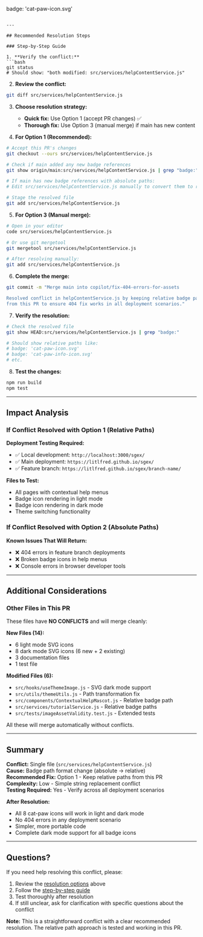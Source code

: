 badge: 'cat-paw-icon.svg'
```

---

## Recommended Resolution Steps

### Step-by-Step Guide

1. **Verify the conflict:**
```bash
git status
# Should show: "both modified: src/services/helpContentService.js"
```

2. **Review the conflict:**
```bash
git diff src/services/helpContentService.js
```

3. **Choose resolution strategy:**
   - **Quick fix:** Use Option 1 (accept PR changes) ✅
   - **Thorough fix:** Use Option 3 (manual merge) if main has new content

4. **For Option 1 (Recommended):**
```bash
# Accept this PR's changes
git checkout --ours src/services/helpContentService.js

# Check if main added any new badge references
git show origin/main:src/services/helpContentService.js | grep "badge:"

# If main has new badge references with absolute paths:
# Edit src/services/helpContentService.js manually to convert them to relative

# Stage the resolved file
git add src/services/helpContentService.js
```

5. **For Option 3 (Manual merge):**
```bash
# Open in your editor
code src/services/helpContentService.js

# Or use git mergetool
git mergetool src/services/helpContentService.js

# After resolving manually:
git add src/services/helpContentService.js
```

6. **Complete the merge:**
```bash
git commit -m "Merge main into copilot/fix-404-errors-for-assets

Resolved conflict in helpContentService.js by keeping relative badge paths
from this PR to ensure 404 fix works in all deployment scenarios."
```

7. **Verify the resolution:**
```bash
# Check the resolved file
git show HEAD:src/services/helpContentService.js | grep "badge:"

# Should show relative paths like:
# badge: 'cat-paw-icon.svg'
# badge: 'cat-paw-info-icon.svg'
# etc.
```

8. **Test the changes:**
```bash
npm run build
npm test
```

---

## Impact Analysis

### If Conflict Resolved with Option 1 (Relative Paths)

**Deployment Testing Required:**
- ✅ Local development: `http://localhost:3000/sgex/`
- ✅ Main deployment: `https://litlfred.github.io/sgex/`
- ✅ Feature branch: `https://litlfred.github.io/sgex/branch-name/`

**Files to Test:**
- All pages with contextual help menus
- Badge icon rendering in light mode
- Badge icon rendering in dark mode
- Theme switching functionality

### If Conflict Resolved with Option 2 (Absolute Paths)

**Known Issues That Will Return:**
- ❌ 404 errors in feature branch deployments
- ❌ Broken badge icons in help menus
- ❌ Console errors in browser developer tools

---

## Additional Considerations

### Other Files in This PR

These files have **NO CONFLICTS** and will merge cleanly:

**New Files (14):**
- 6 light mode SVG icons
- 8 dark mode SVG icons (6 new + 2 existing)
- 3 documentation files
- 1 test file

**Modified Files (6):**
- `src/hooks/useThemeImage.js` - SVG dark mode support
- `src/utils/themeUtils.js` - Path transformation fix
- `src/components/ContextualHelpMascot.js` - Relative badge path
- `src/services/tutorialService.js` - Relative badge paths
- `src/tests/imageAssetValidity.test.js` - Extended tests

All these will merge automatically without conflicts.

---

## Summary

**Conflict:** Single file (`src/services/helpContentService.js`)  
**Cause:** Badge path format change (absolute → relative)  
**Recommended Fix:** Option 1 - Keep relative paths from this PR  
**Complexity:** Low - Simple string replacement conflict  
**Testing Required:** Yes - Verify across all deployment scenarios  

**After Resolution:**
- All 8 cat-paw icons will work in light and dark mode
- No 404 errors in any deployment scenario
- Simpler, more portable code
- Complete dark mode support for all badge icons

---

## Questions?

If you need help resolving this conflict, please:
1. Review the [resolution options](#resolution-options) above
2. Follow the [step-by-step guide](#step-by-step-guide)
3. Test thoroughly after resolution
4. If still unclear, ask for clarification with specific questions about the conflict

**Note:** This is a straightforward conflict with a clear recommended resolution. The relative path approach is tested and working in this PR.

